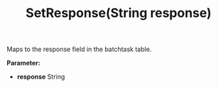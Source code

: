 ﻿---
uid: crmscript_ref_NSBatchTaskInfo_SetResponse
title: SetResponse(String response)
intellisense: NSBatchTaskInfo.SetResponse
keywords: NSBatchTaskInfo, GetResponse
so.topic: reference
---

Maps to the response field in the batchtask table.

**Parameter:** 
 - **response** String

